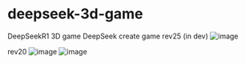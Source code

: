 # deepseek-3d-game
DeepSeekR1 3D game 
DeepSeek create game
rev25 (in dev)
![image](https://github.com/user-attachments/assets/505e0520-6c6e-4766-add3-2a192b36865a)

rev20
![image](https://github.com/user-attachments/assets/6520c40d-dba7-4b0b-b6fa-daad4b175c42)
![image](https://github.com/user-attachments/assets/b9de8202-3f4d-43e5-98d8-7e5f7b41788d)
